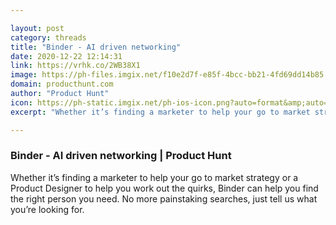 ```yaml
---

layout: post
category: threads
title: "Binder - AI driven networking"
date: 2020-12-22 12:14:31
link: https://vrhk.co/2WB38X1
image: https://ph-files.imgix.net/f10e2d7f-e85f-4bcc-bb21-4fd69dd14b85.png?auto=format&fit=crop&frame=1&h=512&w=1024
domain: producthunt.com
author: "Product Hunt"
icon: https://ph-static.imgix.net/ph-ios-icon.png?auto=format&amp;auto=compress
excerpt: "Whether it’s finding a marketer to help your go to market strategy or a Product Designer to help you work out the quirks, Binder can help you find the right person you need. No more painstaking searches, just tell us what you’re looking for."

---
```


### Binder - AI driven networking | Product Hunt

Whether it’s finding a marketer to help your go to market strategy or a Product Designer to help you work out the quirks, Binder can help you find the right person you need. No more painstaking searches, just tell us what you’re looking for.